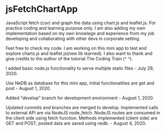 # jsFetchChartApp

JavaScript fetch (csv) and graph the data using chart.js and leaflet.js. For practice coding and learning purpose only. I am also adding my own implementation based on my own knowlege and experience from my job developing and collaborating with other devs in corporate setting.

Feel free to check my code. I am working on this mini app to test and explore charts.js and leaflet.js(new lib learned). I also want to thank and give credits to the author of the tutorial The Coding Train (^ ^).

I added basic node.js functionality to serve multiple static files - July 29, 2020.

Use NeDB as database for this mini app, initial functionalities are get and post - August 1, 2020.

Added "develop" branch for development environment - August 1, 2020.

Updated commits and branches are merged to develop. Implemented calls to external API are via NodeJS node_fetch. NodeJS routes are consumed in the client side using fetch function. Methods implemented (client side) are GET and POST, posted data are saved using nedb. - August 4, 2020.
